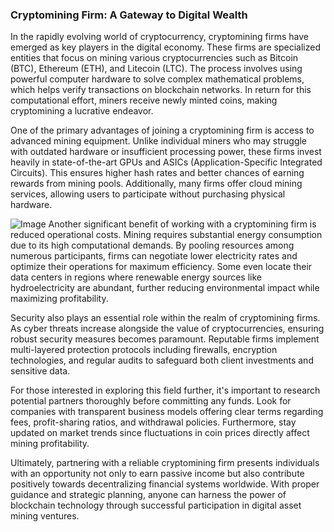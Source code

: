### Cryptomining Firm: A Gateway to Digital Wealth

In the rapidly evolving world of cryptocurrency, cryptomining firms have emerged as key players in the digital economy. These firms are specialized entities that focus on mining various cryptocurrencies such as Bitcoin (BTC), Ethereum (ETH), and Litecoin (LTC). The process involves using powerful computer hardware to solve complex mathematical problems, which helps verify transactions on blockchain networks. In return for this computational effort, miners receive newly minted coins, making cryptomining a lucrative endeavor.

One of the primary advantages of joining a cryptomining firm is access to advanced mining equipment. Unlike individual miners who may struggle with outdated hardware or insufficient processing power, these firms invest heavily in state-of-the-art GPUs and ASICs (Application-Specific Integrated Circuits). This ensures higher hash rates and better chances of earning rewards from mining pools. Additionally, many firms offer cloud mining services, allowing users to participate without purchasing physical hardware.


![Image](https://github.com/user-attachments/assets/31692037-0104-4703-abd1-696b6a7dd41b)
Another significant benefit of working with a cryptomining firm is reduced operational costs. Mining requires substantial energy consumption due to its high computational demands. By pooling resources among numerous participants, firms can negotiate lower electricity rates and optimize their operations for maximum efficiency. Some even locate their data centers in regions where renewable energy sources like hydroelectricity are abundant, further reducing environmental impact while maximizing profitability.

Security also plays an essential role within the realm of cryptomining firms. As cyber threats increase alongside the value of cryptocurrencies, ensuring robust security measures becomes paramount. Reputable firms implement multi-layered protection protocols including firewalls, encryption technologies, and regular audits to safeguard both client investments and sensitive data.

For those interested in exploring this field further, it's important to research potential partners thoroughly before committing any funds. Look for companies with transparent business models offering clear terms regarding fees, profit-sharing ratios, and withdrawal policies. Furthermore, stay updated on market trends since fluctuations in coin prices directly affect mining profitability.

Ultimately, partnering with a reliable cryptomining firm presents individuals with an opportunity not only to earn passive income but also contribute positively towards decentralizing financial systems worldwide. With proper guidance and strategic planning, anyone can harness the power of blockchain technology through successful participation in digital asset mining ventures.